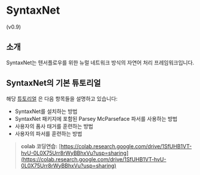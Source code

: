 # SyntaxNet

\(v0.9\)

## 소개

SyntaxNet는 텐서플로우를 위한 뉴럴 네트워크 방식의 자연어 처리 프레임워크입니다.

## SyntaxNet의 기본 튜토리얼

해당 [튜토리얼](https://github.com/tensorflow/models/tree/master/syntaxnet#installation) 은 다음 항목들을 설명하고 있습니다:

* SyntaxNet를 설치하는 방법
* SyntaxNet 패키지에 포함된 Parsey McParseface 파서를 사용하는 방법
* 사용자의 품사 태거를 훈련하는 방법
* 사용자의 파서를 훈련하는 방법
> **colab 코딩연습:** [https://colab.research.google.com/drive/1SfUHB1VT-hvU-0L0X75Urr8rWyBBhxVu?usp=sharing](https://colab.research.google.com/drive/1SfUHB1VT-hvU-0L0X75Urr8rWyBBhxVu?usp=sharing) 
